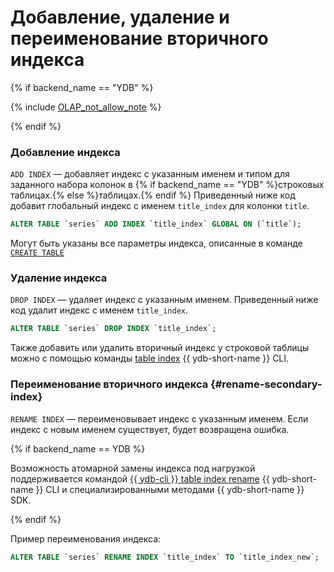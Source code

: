 # Добавление, удаление и переименование вторичного индекса

{% if backend_name == "YDB" %}

{% include [OLAP_not_allow_note](../../../../_includes/not_allow_for_olap_note.md) %}

{% endif %}

### Добавление индекса

```ADD INDEX``` — добавляет индекс с указанным именем и типом для заданного набора колонок в {% if backend_name == "YDB" %}строковых таблицах.{% else %}таблицах.{% endif %} Приведенный ниже код добавит глобальный индекс с именем ```title_index``` для колонки ```title```.

```sql
ALTER TABLE `series` ADD INDEX `title_index` GLOBAL ON (`title`);
```

Могут быть указаны все параметры индекса, описанные в команде [`CREATE TABLE`](../create_table#secondary_index)

### Удаление индекса

```DROP INDEX``` — удаляет индекс с указанным именем. Приведенный ниже код удалит индекс с именем ```title_index```.

```sql
ALTER TABLE `series` DROP INDEX `title_index`;
```

Также добавить или удалить вторичный индекс у строковой таблицы можно с помощью команды [table index](https://ydb.tech/ru/docs/reference/ydb-cli/commands/secondary_index) {{ ydb-short-name }} CLI.

### Переименование вторичного индекса {#rename-secondary-index}

`RENAME INDEX` — переименовывает индекс с указанным именем. Если индекс с новым именем существует, будет возвращена ошибка.

{% if backend_name == YDB %}

Возможность атомарной замены индекса под нагрузкой поддерживается командой [{{ ydb-cli }} table index rename](../../../../reference/ydb-cli/commands/secondary_index.md#rename) {{ ydb-short-name }} CLI и специализированными методами {{ ydb-short-name }} SDK.

{% endif %}

Пример переименования индекса:

```sql
ALTER TABLE `series` RENAME INDEX `title_index` TO `title_index_new`;
```